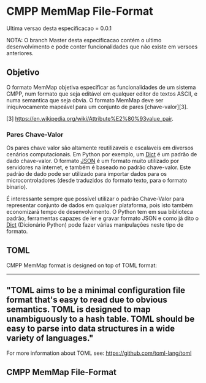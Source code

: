CMPP MemMap File-Format
========================

Ultima versao desta especificacao = 0.0.1

NOTA: O branch Master desta especificacao contém o ultimo desenvolvimento e pode conter funcionalidades que não existe
em versoes anteriores.

Objetivo
--------

O formato MemMap objetiva especificar as funcionalidades de um sistema CMPP, num formato que seja editável em qualquer
editor de textos ASCII, e numa semantica que seja obvia. O formato MemMap deve ser iniquivocamente mapeável para um
conjunto de pares [chave-valor][3].

[3] https://en.wikipedia.org/wiki/Attribute%E2%80%93value_pair.

### Pares Chave-Valor

Os pares chave valor são altamente reutilizaveis e escalaveis em diversos cenários computacionais. Em Python por exemplo,
um [Dict](1) é um padrão de dado chave-valor. O formato [JSON][2] é um formato muito utilizado por servidores na internet, e
também é baseado no padrão chave-valor. Este padrão de dado pode ser utilizado para importar dados para os
microcontroladores (desde traduzidos do formato texto, para o formato binario).

É interessante sempre que possível utilizar o padrão Chave-Valor para representar conjunto de dados em qualquer plataforma,
pois isto também economizará tempo de desenvolvimento. O Python tem em sua biblioteca padrão, ferramentas capazes de
ler e gravar formato JSON e como já dito o [Dict][2] (Dicionário Python) pode fazer várias manipulações neste tipo de
formato.

[1]: https://docs.python.org/3/tutorial/datastructures.html#dictionaries
[2]: https://en.wikipedia.org/wiki/JSON



TOML
-----

CMPP MemMap format is designed on top of TOML format:

----
"TOML aims to be a minimal configuration file format that's easy to read due to obvious semantics. TOML is designed to map unambiguously to a hash table. TOML should be easy to parse into data structures in a wide variety of languages."
----

For more information about TOML see: https://github.com/toml-lang/toml


CMPP MemMap File-Format
------------------------



